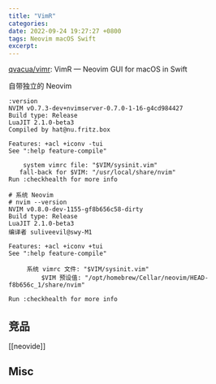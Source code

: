 ```yaml
---
title: "VimR"
categories: 
date: 2022-09-24 19:27:27 +0800
tags: Neovim macOS Swift
excerpt: 
---
```




[qvacua/vimr](https://github.com/qvacua/vimr): VimR — Neovim GUI for macOS in Swift


自带独立的 Neovim

```shell
:version
NVIM vO.7.3-dev+nvimserver-0.7.0-1-16-g4cd984427
Build type: Release
LuaJIT 2.1.0-beta3
Compiled by hat@nu.fritz.box

Features: +acl +iconv -tui
See ":help feature-compile"

    system vimrc file: "$VIM/sysinit.vim"
   fall-back for $VIM: "/usr/local/share/nvim"
Run :checkhealth for more info
```

```shell
# 系统 Neovim
# nvim --version
NVIM v0.8.0-dev-1155-gf8b656c58-dirty
Build type: Release
LuaJIT 2.1.0-beta3
编译者 suliveevil@swy-M1

Features: +acl +iconv +tui
See ":help feature-compile"

     系统 vimrc 文件: "$VIM/sysinit.vim"
         $VIM 预设值: "/opt/homebrew/Cellar/neovim/HEAD-f8b656c_1/share/nvim"

Run :checkhealth for more info
```



## 竞品

[[neovide]]


## Misc





